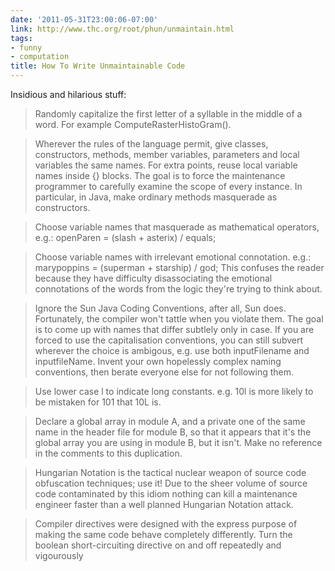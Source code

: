 ```yaml
---
date: '2011-05-31T23:00:06-07:00'
link: http://www.thc.org/root/phun/unmaintain.html
tags:
- funny
- computation
title: How To Write Unmaintainable Code
---
```


Insidious and hilarious stuff:

>Randomly capitalize the first letter of a syllable in the middle of a word. For example ComputeRasterHistoGram().

>Wherever the rules of the language permit, give classes, constructors, methods, member variables, parameters and local variables the same names. For extra points, reuse local variable names inside {} blocks. The goal is to force the maintenance programmer to carefully examine the scope of every instance. In particular, in Java, make ordinary methods masquerade as constructors.

>Choose variable names that masquerade as mathematical operators, e.g.:
>openParen = (slash + asterix) / equals;

>Choose variable names with irrelevant emotional connotation. e.g.:
>marypoppins = (superman + starship) / god;
>This confuses the reader because they have difficulty disassociating the emotional connotations of the words from the logic they're trying to think about.

>Ignore the Sun Java Coding Conventions, after all, Sun does. Fortunately, the compiler won't tattle when you violate them. The goal is to come up with names that differ subtlely only in case. If you are forced to use the capitalisation conventions, you can still subvert wherever the choice is ambigous, e.g. use both inputFilename and inputfileName. Invent your own hopelessly complex naming conventions, then berate everyone else for not following them.

>Use lower case l to indicate long constants. e.g. 10l is more likely to be mistaken for 101 that 10L is.

>Declare a global array in module A, and a private one of the same name in the header file for module B, so that it appears that it's the global array you are using in module B, but it isn't. Make no reference in the comments to this duplication.

>Hungarian Notation is the tactical nuclear weapon of source code obfuscation techniques; use it! Due to the sheer volume of source code contaminated by this idiom nothing can kill a maintenance engineer faster than a well planned Hungarian Notation attack.

>Compiler directives were designed with the express purpose of making the same code behave completely differently. Turn the boolean short-circuiting directive on and off repeatedly and vigourously
